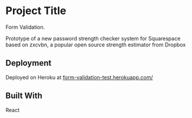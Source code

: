 # Project Title

Form Validation.

Prototype of a new password strength checker system for Squarespace based on zxcvbn, a popular open source strength estimator from Dropbox

## Deployment

Deployed on Heroku at [form-validation-test.herokuapp.com/](https://form-validation-test.herokuapp.com/)

## Built With

React
